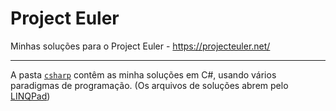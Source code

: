 # Project Euler
Minhas soluções para o Project Euler - https://projecteuler.net/

----------

A pasta [`csharp`](https://github.com/rafaelsc/ProjectEuler/tree/master/csharp "csharp") contêm as minha soluções em C#, usando vários paradigmas de programação. (Os arquivos de soluções abrem pelo [LINQPad](https://www.linqpad.net/ "LINQPad"))
